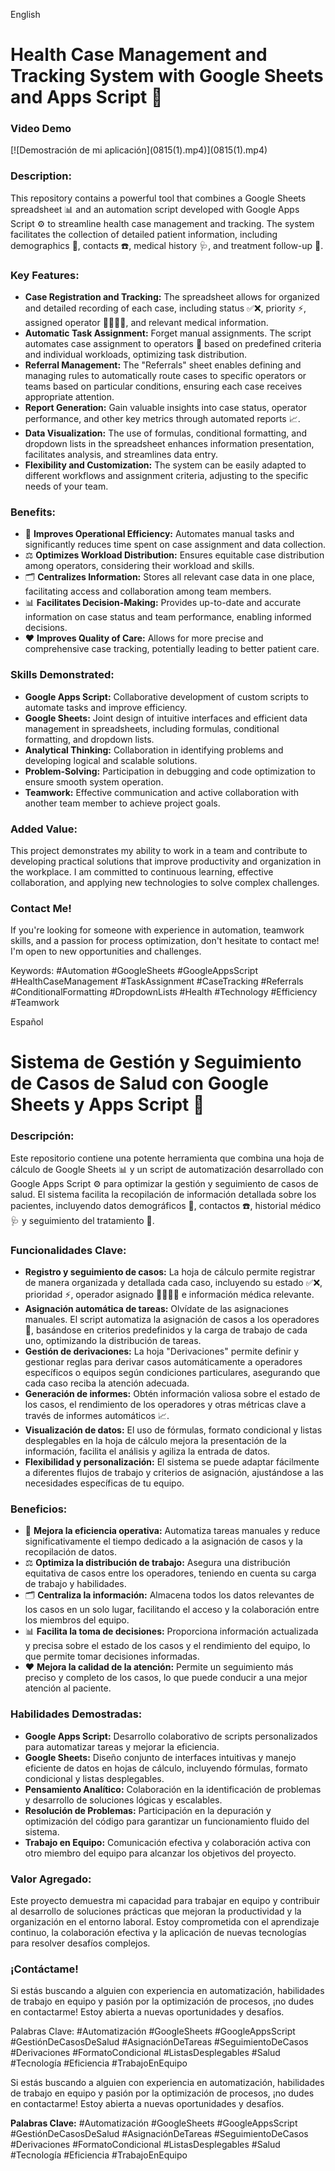 English
<h1>Health Case Management and Tracking System with Google Sheets and Apps Script 🤖</h1>

<h3>Video Demo</h3>
[![Demostración de mi aplicación](0815(1).mp4)](0815(1).mp4)

<h3>Description:</h3>

<p>This repository contains a powerful tool that combines a Google Sheets spreadsheet 📊 and an automation script developed with Google Apps Script ⚙️ to streamline health case management and tracking. The system facilitates the collection of detailed patient information, including demographics 👥, contacts ☎️, medical history 🩺, and treatment follow-up 💊.</p>

<h3>Key Features:</h3>

<ul>
<li><b>Case Registration and Tracking:</b> The spreadsheet allows for organized and detailed recording of each case, including status ✅❌, priority ⚡, assigned operator 👩‍⚕️👨‍⚕️, and relevant medical information.</li>
<li><b>Automatic Task Assignment:</b> Forget manual assignments. The script automates case assignment to operators 🤖 based on predefined criteria and individual workloads, optimizing task distribution.</li>
<li><b>Referral Management:</b> The "Referrals" sheet enables defining and managing rules to automatically route cases to specific operators or teams based on particular conditions, ensuring each case receives appropriate attention.</li>
<li><b>Report Generation:</b> Gain valuable insights into case status, operator performance, and other key metrics through automated reports 📈.</li>
<li><b>Data Visualization:</b> The use of formulas, conditional formatting, and dropdown lists in the spreadsheet enhances information presentation, facilitates analysis, and streamlines data entry.</li>
<li><b>Flexibility and Customization:</b> The system can be easily adapted to different workflows and assignment criteria, adjusting to the specific needs of your team.</li>
</ul>

<h3>Benefits:</h3>

<ul>
<li>🚀 <b>Improves Operational Efficiency:</b> Automates manual tasks and significantly reduces time spent on case assignment and data collection.</li>
<li>⚖️ <b>Optimizes Workload Distribution:</b> Ensures equitable case distribution among operators, considering their workload and skills.</li>
<li>🗂️ <b>Centralizes Information:</b> Stores all relevant case data in one place, facilitating access and collaboration among team members.</li>
<li>📊 <b>Facilitates Decision-Making:</b> Provides up-to-date and accurate information on case status and team performance, enabling informed decisions.</li>
<li>❤️ <b>Improves Quality of Care:</b> Allows for more precise and comprehensive case tracking, potentially leading to better patient care.</li>
</ul>

<h3>Skills Demonstrated:</h3>

<ul>
<li><b>Google Apps Script:</b> Collaborative development of custom scripts to automate tasks and improve efficiency.</li>
<li><b>Google Sheets:</b> Joint design of intuitive interfaces and efficient data management in spreadsheets, including formulas, conditional formatting, and dropdown lists.</li>
<li><b>Analytical Thinking:</b> Collaboration in identifying problems and developing logical and scalable solutions.</li>
<li><b>Problem-Solving:</b> Participation in debugging and code optimization to ensure smooth system operation.</li>
<li><b>Teamwork:</b> Effective communication and active collaboration with another team member to achieve project goals.</li>
</ul>

<h3>Added Value:</h3>

<p>This project demonstrates my ability to work in a team and contribute to developing practical solutions that improve productivity and organization in the workplace. I am committed to continuous learning, effective collaboration, and applying new technologies to solve complex challenges.</p>

<h3>Contact Me!</h3>

<p>If you're looking for someone with experience in automation, teamwork skills, and a passion for process optimization, don't hesitate to contact me! I'm open to new opportunities and challenges.</p>

<p>Keywords: #Automation #GoogleSheets #GoogleAppsScript #HealthCaseManagement #TaskAssignment #CaseTracking #Referrals #ConditionalFormatting #DropdownLists #Health #Technology #Efficiency #Teamwork</p>

Español
<h1>Sistema de Gestión y Seguimiento de Casos de Salud con Google Sheets y Apps Script 🤖</h1>

<h3>Descripción:</h3>

<p>Este repositorio contiene una potente herramienta que combina una hoja de cálculo de Google Sheets 📊 y un script de automatización desarrollado con Google Apps Script ⚙️ para optimizar la gestión y seguimiento de casos de salud. El sistema facilita la recopilación de información detallada sobre los pacientes, incluyendo datos demográficos 👥, contactos ☎️, historial médico 🩺 y seguimiento del tratamiento 💊.</p>

<h3>Funcionalidades Clave:</h3>

<ul>
<li><b>Registro y seguimiento de casos:</b> La hoja de cálculo permite registrar de manera organizada y detallada cada caso, incluyendo su estado ✅❌, prioridad ⚡, operador asignado 👩‍⚕️👨‍⚕️ e información médica relevante.</li>
<li><b>Asignación automática de tareas:</b> Olvídate de las asignaciones manuales. El script automatiza la asignación de casos a los operadores 🤖, basándose en criterios predefinidos y la carga de trabajo de cada uno, optimizando la distribución de tareas.</li>
<li><b>Gestión de derivaciones:</b> La hoja "Derivaciones" permite definir y gestionar reglas para derivar casos automáticamente a operadores específicos o equipos según condiciones particulares, asegurando que cada caso reciba la atención adecuada.</li>
<li><b>Generación de informes:</b> Obtén información valiosa sobre el estado de los casos, el rendimiento de los operadores y otras métricas clave a través de informes automáticos 📈.</li>
<li><b>Visualización de datos:</b> El uso de fórmulas, formato condicional y listas desplegables en la hoja de cálculo mejora la presentación de la información, facilita el análisis y agiliza la entrada de datos.</li>
<li><b>Flexibilidad y personalización:</b> El sistema se puede adaptar fácilmente a diferentes flujos de trabajo y criterios de asignación, ajustándose a las necesidades específicas de tu equipo.</li>
</ul>

<h3>Beneficios:</h3>

<ul>
<li>🚀 <b>Mejora la eficiencia operativa:</b> Automatiza tareas manuales y reduce significativamente el tiempo dedicado a la asignación de casos y la recopilación de datos.</li>
<li>⚖️ <b>Optimiza la distribución de trabajo:</b> Asegura una distribución equitativa de casos entre los operadores, teniendo en cuenta su carga de trabajo y habilidades.</li>
<li>🗂️ <b>Centraliza la información:</b> Almacena todos los datos relevantes de los casos en un solo lugar, facilitando el acceso y la colaboración entre los miembros del equipo.</li>
<li>📊 <b>Facilita la toma de decisiones:</b> Proporciona información actualizada y precisa sobre el estado de los casos y el rendimiento del equipo, lo que permite tomar decisiones informadas.</li>
<li>❤️ <b>Mejora la calidad de la atención:</b> Permite un seguimiento más preciso y completo de los casos, lo que puede conducir a una mejor atención al paciente.</li>
</ul>

<h3>Habilidades Demostradas:</h3>

<ul>
<li><b>Google Apps Script:</b> Desarrollo colaborativo de scripts personalizados para automatizar tareas y mejorar la eficiencia.</li>
<li><b>Google Sheets:</b> Diseño conjunto de interfaces intuitivas y manejo eficiente de datos en hojas de cálculo, incluyendo fórmulas, formato condicional y listas desplegables.</li>
<li><b>Pensamiento Analítico:</b> Colaboración en la identificación de problemas y desarrollo de soluciones lógicas y escalables.</li>
<li><b>Resolución de Problemas:</b> Participación en la depuración y optimización del código para garantizar un funcionamiento fluido del sistema.</li>
<li><b>Trabajo en Equipo:</b> Comunicación efectiva y colaboración activa con otro miembro del equipo para alcanzar los objetivos del proyecto.</li>
</ul>

<h3>Valor Agregado:</h3>

<p>Este proyecto demuestra mi capacidad para trabajar en equipo y contribuir al desarrollo de soluciones prácticas que mejoran la productividad y la organización en el entorno laboral. Estoy comprometida con el aprendizaje continuo, la colaboración efectiva y la aplicación de nuevas tecnologías para resolver desafíos complejos.</p>

<h3>¡Contáctame!</h3>

<p>Si estás buscando a alguien con experiencia en automatización, habilidades de trabajo en equipo y pasión por la optimización de procesos, ¡no dudes en contactarme! Estoy abierta a nuevas oportunidades y desafíos.</p>

<p>Palabras Clave: #Automatización #GoogleSheets #GoogleAppsScript #GestiónDeCasosDeSalud #AsignaciónDeTareas #SeguimientoDeCasos #Derivaciones #FormatoCondicional #ListasDesplegables #Salud #Tecnología #Eficiencia #TrabajoEnEquipo</p>

<p>Si estás buscando a alguien con experiencia en automatización, habilidades de trabajo en equipo y pasión por la optimización de procesos, ¡no dudes en contactarme! Estoy abierta a nuevas oportunidades y desafíos.</p>

<p><b>Palabras Clave:</b> #Automatización #GoogleSheets #GoogleAppsScript #GestiónDeCasosDeSalud #AsignaciónDeTareas #SeguimientoDeCasos #Derivaciones #FormatoCondicional #ListasDesplegables #Salud #Tecnología #Eficiencia #TrabajoEnEquipo</p>


